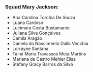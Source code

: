 ### Squad Mary Jackson:

* Ana Carolina Torchia De Souza
* Luana Cardoso
* Lucimara Costa Bustamante
* Juliana Silva Gonçalves
* Camila Aragão
* Daniela do Nascimento Dalla Vecchia
* Lorrayne Santana
* Tainá Maria Travassos Mota Martins
* Mariana de Castro Mehler Elias
* Stefany Gracy Barros da Silva
